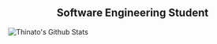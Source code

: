 <h2 align="center">Software Engineering Student</h2>

<div>
    <img align="center" alt="Thinato's Github Stats" src="https://github-readme-stats.vercel.app/api?username=thinato&show_icons=true&theme=chartreuse-dark">
</div>


